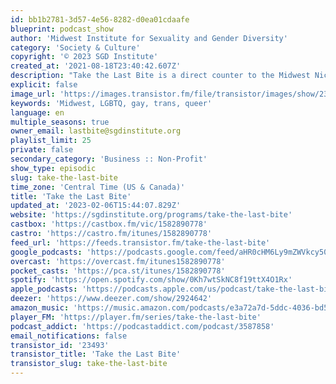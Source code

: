 ```yaml
---
id: bb1b2781-3d57-4e56-8282-d0ea01cdaafe
blueprint: podcast_show
author: 'Midwest Institute for Sexuality and Gender Diversity'
category: 'Society & Culture'
copyright: '© 2023 SGD Institute'
created_at: '2021-08-18T23:40:42.607Z'
description: "Take the Last Bite is a direct counter to the Midwest Nice mentality— highlighting advocacy & activism by queer/trans communities in the Midwest region. Each episode unearths the often disregarded and unacknowledged contributions of queer & trans folks to social change through interviews, casual conversations and reflections on Midwest queer time, space, and place. \r\n\r\nFor questions, comments and feedback: lastbite@sgdinstitute.org \r\n\r\nTo support this podcast and the Institute, please visit sgdinstitute.org/giving\r\n\r\nHost: R.B. Brooks, they/them, director of programs for the Midwest Institute for Sexuality & Gender Diversity\r\n\r\nCover Art: Adrienne McCormick"
explicit: false
image_url: 'https://images.transistor.fm/file/transistor/images/show/23493/1629330042-artwork.jpg'
keywords: 'Midwest, LGBTQ, gay, trans, queer'
language: en
multiple_seasons: true
owner_email: lastbite@sgdinstitute.org
playlist_limit: 25
private: false
secondary_category: 'Business :: Non-Profit'
show_type: episodic
slug: take-the-last-bite
time_zone: 'Central Time (US & Canada)'
title: 'Take the Last Bite'
updated_at: '2023-02-06T15:44:07.829Z'
website: 'https://sgdinstitute.org/programs/take-the-last-bite'
castbox: 'https://castbox.fm/vic/1582890778'
castro: 'https://castro.fm/itunes/1582890778'
feed_url: 'https://feeds.transistor.fm/take-the-last-bite'
google_podcasts: 'https://podcasts.google.com/feed/aHR0cHM6Ly9mZWVkcy50cmFuc2lzdG9yLmZtL3Rha2UtdGhlLWxhc3QtYml0ZQ'
overcast: 'https://overcast.fm/itunes1582890778'
pocket_casts: 'https://pca.st/itunes/1582890778'
spotify: 'https://open.spotify.com/show/0Kh7wtSkNC8f19ttX4O1Rx'
apple_podcasts: 'https://podcasts.apple.com/us/podcast/take-the-last-bite/id1582890778'
deezer: 'https://www.deezer.com/show/2924642'
amazon_music: 'https://music.amazon.com/podcasts/e3a72a7d-5ddc-4036-bd54-86b910ddc821'
player_FM: 'https://player.fm/series/take-the-last-bite'
podcast_addict: 'https://podcastaddict.com/podcast/3587858'
email_notifications: false
transistor_id: '23493'
transistor_title: 'Take the Last Bite'
transistor_slug: take-the-last-bite
---
```

